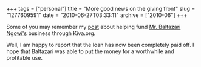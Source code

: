 +++
tags = ["personal"]
title = "More good news on the giving front"
slug = "1277609591"
date = "2010-06-27T03:33:11"
archive = ["2010-06"]
+++

Some of you may remember my [post][1] about helping fund [Mr. Baltazari
Ngowi's][2] business through Kiva.org.

Well, I am happy to report that the loan has now been completely paid off.
I hope that Baltazari was able to put the money for a worthwhile and
profitable use.

[1]: http://www.iambismark.net/archive/2009/07/27/doing-little-things.html
[2]: http://www.kiva.org/lend/125266
